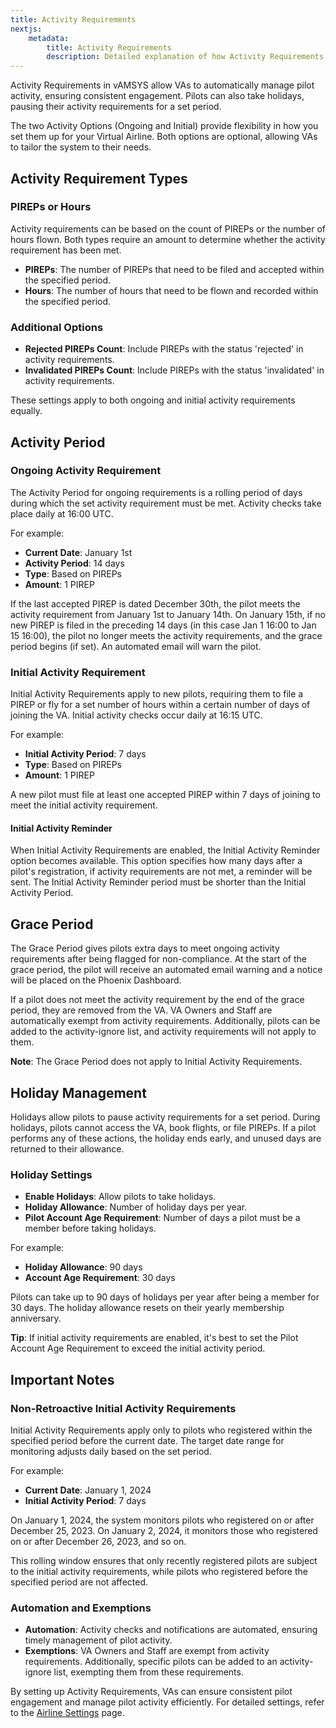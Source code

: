 ```yaml
---
title: Activity Requirements
nextjs:  
    metadata:  
        title: Activity Requirements  
        description: Detailed explanation of how Activity Requirements work in vAMSYS, including settings, holiday management, and examples.
---
```

Activity Requirements in vAMSYS allow VAs to automatically manage pilot activity, ensuring consistent engagement. Pilots can also take holidays, pausing their activity requirements for a set period.

The two Activity Options (Ongoing and Initial) provide flexibility in how you set them up for your Virtual Airline. Both options are optional, allowing VAs to tailor the system to their needs.

## Activity Requirement Types

### PIREPs or Hours

Activity requirements can be based on the count of PIREPs or the number of hours flown. Both types require an amount to determine whether the activity requirement has been met.

- **PIREPs**: The number of PIREPs that need to be filed and accepted within the specified period.
- **Hours**: The number of hours that need to be flown and recorded within the specified period.

### Additional Options

- **Rejected PIREPs Count**: Include PIREPs with the status 'rejected' in activity requirements.
- **Invalidated PIREPs Count**: Include PIREPs with the status 'invalidated' in activity requirements.

These settings apply to both ongoing and initial activity requirements equally.

## Activity Period

### Ongoing Activity Requirement

The Activity Period for ongoing requirements is a rolling period of days during which the set activity requirement must be met. Activity checks take place daily at 16:00 UTC.

For example:
- **Current Date**: January 1st
- **Activity Period**: 14 days
- **Type**: Based on PIREPs
- **Amount**: 1 PIREP

If the last accepted PIREP is dated December 30th, the pilot meets the activity requirement from January 1st to January 14th. On January 15th, if no new PIREP is filed in the preceding 14 days (in this case Jan 1 16:00 to Jan 15 16:00), the pilot no longer meets the activity requirements, and the grace period begins (if set). An automated email will warn the pilot.

### Initial Activity Requirement

Initial Activity Requirements apply to new pilots, requiring them to file a PIREP or fly for a set number of hours within a certain number of days of joining the VA. Initial activity checks occur daily at 16:15 UTC.

For example:
- **Initial Activity Period**: 7 days
- **Type**: Based on PIREPs
- **Amount**: 1 PIREP

A new pilot must file at least one accepted PIREP within 7 days of joining to meet the initial activity requirement.

#### Initial Activity Reminder

When Initial Activity Requirements are enabled, the Initial Activity Reminder option becomes available. This option specifies how many days after a pilot's registration, if activity requirements are not met, a reminder will be sent. The Initial Activity Reminder period must be shorter than the Initial Activity Period.

## Grace Period

The Grace Period gives pilots extra days to meet ongoing activity requirements after being flagged for non-compliance. At the start of the grace period, the pilot will receive an automated email warning and a notice will be placed on the Phoenix Dashboard.

If a pilot does not meet the activity requirement by the end of the grace period, they are removed from the VA. VA Owners and Staff are automatically exempt from activity requirements. Additionally, pilots can be added to the activity-ignore list, and activity requirements will not apply to them.

**Note**: The Grace Period does not apply to Initial Activity Requirements.

## Holiday Management

Holidays allow pilots to pause activity requirements for a set period. During holidays, pilots cannot access the VA, book flights, or file PIREPs. If a pilot performs any of these actions, the holiday ends early, and unused days are returned to their allowance.

### Holiday Settings

- **Enable Holidays**: Allow pilots to take holidays.
- **Holiday Allowance**: Number of holiday days per year.
- **Pilot Account Age Requirement**: Number of days a pilot must be a member before taking holidays.

For example:
- **Holiday Allowance**: 90 days
- **Account Age Requirement**: 30 days

Pilots can take up to 90 days of holidays per year after being a member for 30 days. The holiday allowance resets on their yearly membership anniversary.

**Tip**: If initial activity requirements are enabled, it's best to set the Pilot Account Age Requirement to exceed the initial activity period.

## Important Notes

### Non-Retroactive Initial Activity Requirements

Initial Activity Requirements apply only to pilots who registered within the specified period before the current date. The target date range for monitoring adjusts daily based on the set period.

For example:
- **Current Date**: January 1, 2024
- **Initial Activity Period**: 7 days

On January 1, 2024, the system monitors pilots who registered on or after December 25, 2023. On January 2, 2024, it monitors those who registered on or after December 26, 2023, and so on.

This rolling window ensures that only recently registered pilots are subject to the initial activity requirements, while pilots who registered before the specified period are not affected.

### Automation and Exemptions

- **Automation**: Activity checks and notifications are automated, ensuring timely management of pilot activity.
- **Exemptions**: VA Owners and Staff are exempt from activity requirements. Additionally, specific pilots can be added to an activity-ignore list, exempting them from these requirements.

By setting up Activity Requirements, VAs can ensure consistent pilot engagement and manage pilot activity efficiently. For detailed settings, refer to the [Airline Settings](/settings/airline#activity-settings) page.